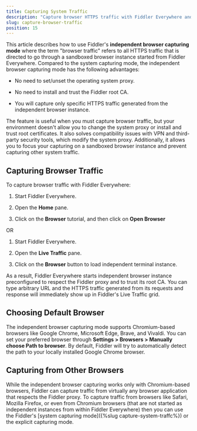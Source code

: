 ```yaml
---
title: Capturing System Traffic
description: "Capture browser HTTPS traffic with Fiddler Everywhere and the independentr browser capturing mode."
slug: capture-browser-traffic
position: 15
---
```



This article describes how to use Fiddler's **independent browser capturing mode** where the term "browser traffic" refers to all HTTPS traffic that is directed to go through a sandboxed browser instance started from Fiddler Everywhere. Compared to the system capturing mode, the independent browser capturing mode has the following advantages:

- No need to set/unset the operating system proxy.

- No need to install and trust the Fiddler root CA.

- You will capture only specific HTTPS traffic generated from the independent browser instance.

The feature is useful when you must capture browser traffic, but your environment doesn't allow you to change the system proxy or install and trust root certificates. It also solves compatibility issues with VPN and third-party security tools, which modify the system proxy. Additionally, it allows you to focus your capturing on a sandboxed browser instance and prevent capturing other system traffic.


## Capturing Browser Traffic

To capture browser traffic with Fiddler Everywhere:

1. Start Fiddler Everywhere.

1. Open the **Home** pane.

1. Click on the **Browser** tutorial, and then click on **Open Browser**

OR

1. Start Fiddler Everywhere.

1. Open the **Live Traffic** pane.

1. Click on the **Browser** button to load independent terminal instance.

As a result, Fiddler Everywhere starts independent browser instance preconfigured to respect the Fiddler proxy and to trust its root CA. You can type arbitrary URL and the HTTPS traffic generated from its requests and response will immediately show up in Fiddler's Live Traffic grid.

## Choosing Default Browser

The independent browser capturing mode supports Chromium-based browsers like Google Chrome, Microsoft Edge, Brave, and Vivaldi. You can set your preferred browser through **Settings > Browsers > Manually choose Path to browser**. By default, Fiddler will try to automatically detect the path to your locally installed Google Chrome browser.

## Capturing from Other Browsers

While the independent browser capturing works only with Chromium-based browsers, Fiddler can capture traffic from virtually any browser application that respects the Fiddler proxy. To capture traffic from browsers like Safari, Mozilla Firefox, or even from Chromium browsers (that are not started as independent instances from within Fiddler Everywhere) then you can use the Fiddler's [system capturing mode]({%slug capture-system-traffc%}) or the explicit capturing mode.